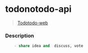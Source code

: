 # todonotodo-api

> [Todotodo-web](https://github.com/Gavinkim/todonotodo-web)

### Description
`````sql
    - share idea and  discuss, vote
`````
